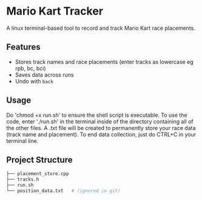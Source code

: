 # Mario Kart Tracker

A linux terminal-based tool to record and track Mario Kart race placements.

##  Features

- Stores track names and race placements (enter tracks as lowercase eg rpb, bc, bci)
- Saves data across runs
- Undo with `back`


##  Usage
Do 'chmod +x run.sh' to ensure the shell script is executable. To use the code,
enter './run.sh' in the terminal inside of the directory containing all of the other files.
A .txt file will be created to permanently store your race data (track name and placement).
To end data collection, just do CTRL+C in your terminal line.

## Project Structure

```bash
├── placement_store.cpp
├── tracks.h
├── run.sh
└── position_data.txt   # (ignored in git)

